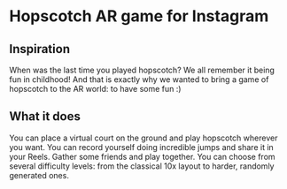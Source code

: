 # Hopscotch AR game for Instagram

## Inspiration

When was the last time you played hopscotch? We all remember it being fun in childhood! And that is exactly why we wanted to bring a game of hopscotch to the AR world: to have some fun :)

## What it does

You can place a virtual court on the ground and play hopscotch wherever you want. You can record yourself doing incredible jumps and share it in your Reels. Gather some friends and play together. You can choose from several difficulty levels: from the classical 10x layout to harder, randomly generated ones.
